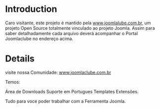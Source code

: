 # Introduction #

Caro visitante, este projeto é mantido pela www.joomlalube.com.br, um projeto Open Source totalmente vinculado ao projeto Joomla. Assim para saber detalhadamente cada arquivo deverá acompanhar o Portal Joomlaclube no endereço acima.


# Details #

visite nossa Comunidade:
www.joomlaclube.com.br

Temos:

Área de Downloads
Suporte em Portugues
Templates
Extensões.

Tudo para voce poder trabalhar com a Ferramenta Joomla.